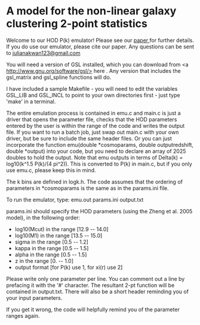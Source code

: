 # A model for the non-linear galaxy clustering 2-point statistics 

Welcome to our HOD P(k) emulator! Please see our <a
href=https://ui.adsabs.harvard.edu/abs/2015ApJ...810...35K/abstract>
paper </a> for further details. If you do use our emulator, please
cite our paper. Any questions can be sent to julianakwan123@gmail.com

You will need a version of GSL installed, which you can
download from <a http://www.gnu.org/software/gsl/> here </a>. 
Any version that includes the gsl_matrix and gsl_spline functions will do.

I have included a sample Makefile - you will
need to edit the variables GSL_LIB and GSL_INCL to point to your own
directories first - just type 'make' in a terminal.  


The entire emulation process is contained in emu.c and main.c is just
a driver that opens the parameter file, checks that the HOD parameters
entered by the user is within the range of the code and writes the
output file. If you want to run a batch job, just swap out main.c with
your own driver, but be sure to include the same header files. Or you
can just incorporate the function emu(double *cosmoparams, double
outputredshift, double *output) into your code, but you need to
declare an array of 2025 doubles to hold the output. Note that emu
outputs in terms of Delta(k) = log10(k^1.5 P(k)/(4 pi^2)). This is
converted to P(k) in main.c, but if you only use emu.c, please keep
this in mind.

The k bins are defined in logk.h. The code assumes that the ordering
of parameters in *cosmoparams is the same as in the params.ini file.

To run the emulator, type: 
emu.out params.ini output.txt

params.ini should specify the HOD parameters (using the Zheng et al. 2005
model), in the following order:

- log10(Mcut) in the range [12.9 -- 14.0]
- log10(M1) in the range [13.5 -- 15.0]
- sigma in the range [0.5 -- 1.2]
- kappa in the range [0.5 -- 1.5]
- alpha in the range [0.5 -- 1.5]
- z     in the range [0. -- 1.0]
- output format [for P(k) use 1, for xi(r) use 2]


Please write only one parameter per line. You can comment out a line
by prefacing it with the '#' character. The resultant 2-pt function
will be contained in output.txt. There will also be a short header
reminding you of your input parameters. 

If you get it wrong, the code will helpfully remind you of the
parameter ranges again.


